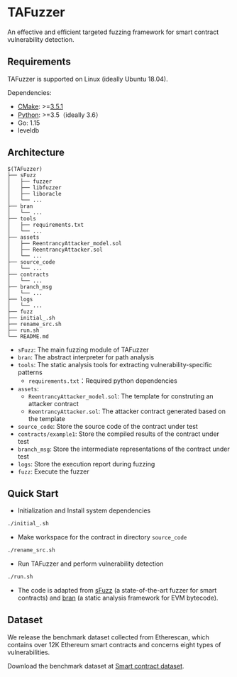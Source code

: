 # TAFuzzer

An effective and efficient targeted fuzzing framework for smart contract vulnerability detection.


## Requirements

TAFuzzer is supported on Linux (ideally Ubuntu 18.04).

Dependencies: 

* [CMake](https://cmake.org/download/): >=[3.5.1](sFuzz/CMakeLists.txt#L5)
* [Python](https://www.python.org/downloads/): >=3.5（ideally 3.6）
* Go: 1.15
* leveldb

## Architecture

```shell
$(TAFuzzer)
├── sFuzz
│   ├── fuzzer
│   ├── libfuzzer
│   ├── liboracle
│   └── ...
├── bran
│   └── ...
├── tools
│   ├── requirements.txt
│   └── ...
├── assets
│   ├── ReentrancyAttacker_model.sol
│   ├── ReentrancyAttacker.sol
│   └── ...
├── source_code
│   └── ...
├── contracts
│   └── ...
├── branch_msg
│   └── ...
├── logs
│   └── ...
├── fuzz
├── initial_.sh
├── rename_src.sh
├── run.sh
└── README.md
```

* `sFuzz`: The main fuzzing module of TAFuzzer
* `bran`: The abstract interpreter for path analysis
* `tools`: The static analysis tools for extracting vulnerability-specific patterns
  * `requirements.txt`：Required python dependencies
* `assets`:
  * `ReentrancyAttacker_model.sol`: The template for construting an attacker contract
  * `ReentrancyAttacker.sol`: The attacker contract generated based on the template
* `source_code`: Store the source code of the contract under test
* `contracts/example1`: Store the compiled results of the contract under test
* `branch_msg`: Store the intermediate representations of the contract under test
* `logs`: Store the execution report during fuzzing
* `fuzz`: Execute the fuzzer

## Quick Start

- Initialization and Install system dependencies

```bash
./initial_.sh
```

- Make workspace for the contract in directory `source_code`

```bash
./rename_src.sh
```

- Run TAFuzzer and perform vulnerability detection

```bash
./run.sh
```

- The code is adapted from [sFuzz](https://github.com/duytai/sFuzz) (a state-of-the-art fuzzer for smart contracts) and [bran](https://github.com/Practical-Formal-Methods/bran) (a static analysis framework for EVM bytecode). 

## Dataset
We release the benchmark dataset collected from Etherescan, which contains over 12K Ethereum smart contracts and concerns eight types of vulnerabilities. 

Download the benchmark dataset at [Smart contract dataset](https://drive.google.com/file/d/1AgPCDGBW3Z52bTBMn_FyEqBNypjy0XFh/view?usp=sharing).
